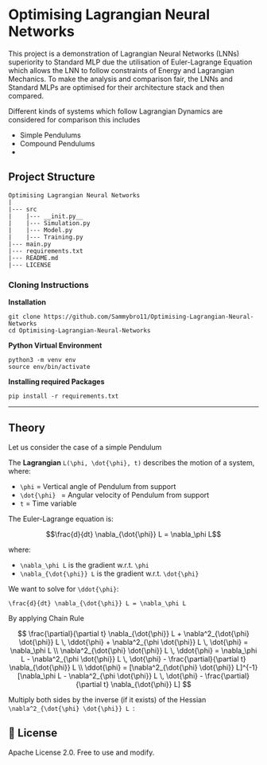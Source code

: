 # Optimising Lagrangian Neural Networks

This project is a demonstration of Lagrangian Neural Networks (LNNs) superiority to Standard MLP
due the  utilisation of Euler-Lagrange Equation which allows the LNN to follow constraints of Energy and Lagrangian Mechanics. 
To make the analysis and comparison fair, the LNNs and Standard MLPs are optimised for their architecture stack and then compared.

Different kinds of systems which follow Lagrangian Dynamics are considered for comparison this includes

- Simple Pendulums
- Compound Pendulums
- 

## Project Structure
```text
Optimising Lagrangian Neural Networks
|
|--- src
|    |--- __init.py__
|    |--- Simulation.py
|    |--- Model.py
|    |--- Training.py
|--- main.py
|--- requirements.txt
|--- README.md
|--- LICENSE
```

### Cloning Instructions
**Installation**
```
git clone https://github.com/Sammybro11/Optimising-Lagrangian-Neural-Networks
cd Optimising-Lagrangian-Neural-Networks
```
**Python Virtual Environment**
```
python3 -m venv env
source env/bin/activate
```
**Installing required Packages**
```
pip install -r requirements.txt
```
---
## Theory
Let us consider the case of a simple Pendulum

The **Lagrangian** `L(\phi, \dot{\phi}, t)` describes the motion of a system, where:
- ` \phi ` = Vertical angle of Pendulum from support
- `\dot{\phi} ` = Angular velocity of Pendulum from support
- `t` = Time variable

The Euler-Lagrange equation is:
```math
\frac{d}{dt} \nabla_{\dot{\phi}} L = \nabla_\phi L
```
where:
- `\nabla_\phi L` is the gradient w.r.t. `\phi`
- `\nabla_{\dot{\phi}} L` is the gradient w.r.t. `\dot{\phi}`

We want to solve for `\ddot{\phi}`:
```maths
\frac{d}{dt} \nabla_{\dot{\phi}} L = \nabla_\phi L
```
By applying Chain Rule
```math

\frac{\partial}{\partial t} \nabla_{\dot{\phi}} L + \nabla^2_{\dot{\phi} \dot{\phi}} L \, \ddot{\phi} + \nabla^2_{\phi \dot{\phi}} L \, \dot{\phi} = \nabla_\phi L
\\
\nabla^2_{\dot{\phi} \dot{\phi}} L \, \ddot{\phi} = \nabla_\phi L - \nabla^2_{\phi \dot{\phi}} L \, \dot{\phi} - \frac{\partial}{\partial t} \nabla_{\dot{\phi}} L
\\
\ddot{\phi} = [\nabla^2_{\dot{\phi} \dot{\phi}} L]^{-1} [\nabla_\phi L - \nabla^2_{\phi \dot{\phi}} L \, \dot{\phi} - \frac{\partial}{\partial t} \nabla_{\dot{\phi}} L]

```


Multiply both sides by the inverse (if it exists) of the Hessian `\nabla^2_{\dot{\phi} \dot{\phi}} L `:



## 📜 License
Apache License 2.0. Free to use and modify.
